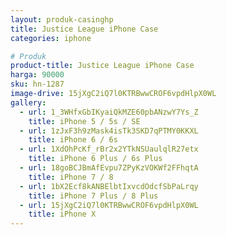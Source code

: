 ```yaml
---
layout: produk-casinghp
title: Justice League iPhone Case
categories: iphone

# Produk
product-title: Justice League iPhone Case
harga: 90000
sku: hn-1287
image-drive: 15jXgC2iQ7l0KTRBwwCROF6vpdHlpX0WL
gallery:
  - url: 1_3WHfxGbIKyaiQkMZE60pbANzwY7Ys_Z
    title: iPhone 5 / 5s / SE
  - url: 1zJxF3h9zMask4isTk3SKD7qPTMY0KKXL
    title: iPhone 6 / 6s
  - url: 1XdOhPcKf_rBr2x2YTkNSUaulqlR27etx
    title: iPhone 6 Plus / 6s Plus
  - url: 18goBCJBmAfEvpu7ZPyKzVOKWf2FFhqtA
    title: iPhone 7 / 8
  - url: 1bX2Ecf8kANBElbtIxvcdOdcfSbPaLrqy
    title: iPhone 7 Plus / 8 Plus
  - url: 15jXgC2iQ7l0KTRBwwCROF6vpdHlpX0WL
    title: iPhone X
---
```

